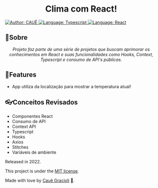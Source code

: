 <h1 align="center">
  Clima com React!
</h1>

<div>
    <a href="https://www.linkedin.com/in/cauegraciolip/" target="_blank">
        <img src="https://img.shields.io/static/v1?label=Author&message=Yuri&color=00ba6d&style=for-the-badge&logo=LinkedIn" alt="Author: CAUÊ">
    </a>
    <a href="#">
        <img src="https://img.shields.io/static/v1?label=Language&message=Typescript&color=blue&style=for-the-badge&logo=Typescript" alt="Language: Typescript">
    </a>
   <a href="#">
        <img src="https://img.shields.io/static/v1?label=Framework&message=ReactJs&color=blue&style=for-the-badge&logo=React" alt="Language: React">
    </a>
  </div>
  
  ## 📌Sobre

<div>
    <p align="center">
    <em>
        Projeto faz parte de uma série de projetos que buscam aprimorar os conhecimentos em React e suas funcionalidades como Hooks, Context, Typescript e consumo de API's públicas.
    </em>
    </p>
</div>

## 🚀Features

- App utiliza da localização para mostrar a temperatura atual!

## 👓Conceitos Revisados

- Componentes React
- Consumo de API
- Context API
- Typescript
- Hooks
- Axios
- Stitches
- Variáveis de ambiente

Released in 2022.

This project is under the [MIT license](https://github.com/Yuri-stack/ReadMe/blob/main/LICENSE).

Made with love by [Cauê Gracioli](https://github.com/cauegraciolip) 🚀.
